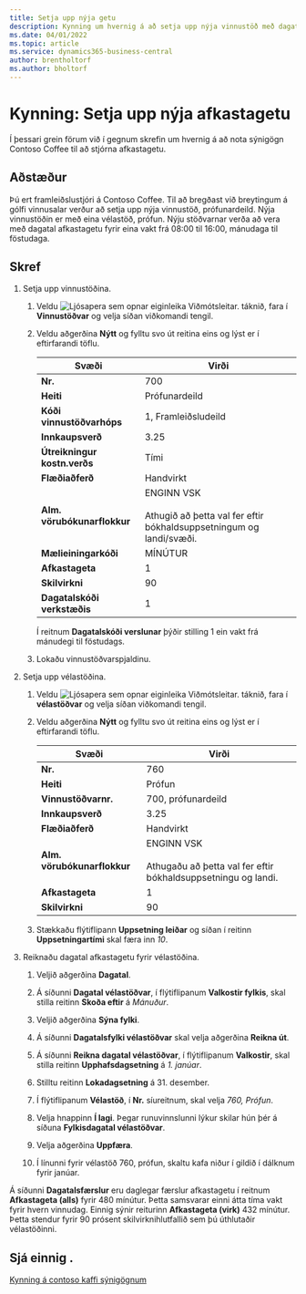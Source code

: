 ```yaml
---
title: Setja upp nýja getu
description: Kynning um hvernig á að setja upp nýja vinnustöð með dagatali afkastagetu fyrir eina vakt í Business Central.
ms.date: 04/01/2022
ms.topic: article
ms.service: dynamics365-business-central
author: brentholtorf
ms.author: bholtorf
---
```


# <a name="walkthrough-set-up-new-capacity"></a>Kynning: Setja upp nýja afkastagetu

Í þessari grein förum við í gegnum skrefin um hvernig á að nota sýnigögn Contoso Coffee til að stjórna afkastagetu.  

## <a name="scenario"></a>Aðstæður

Þú ert framleiðslustjóri á Contoso Coffee. Til að bregðast við breytingum á gólfi vinnusalar verður að setja upp nýja vinnustöð, prófunardeild. Nýja vinnustöðin er með eina vélastöð, prófun. Nýju stöðvarnar verða að vera með dagatal afkastagetu fyrir eina vakt frá 08:00 til 16:00, mánudaga til föstudaga.  

## <a name="steps"></a>Skref

1. Setja upp vinnustöðina.

    1. Veldu ![Ljósapera sem opnar eiginleika Viðmótsleitar.](../../media/ui-search/search_small.png "Segðu mér hvað þú vilt gera") táknið, fara í **Vinnustöðvar** og velja síðan viðkomandi tengil.  

    2. Veldu aðgerðina **Nýtt** og fylltu svo út reitina eins og lýst er í eftirfarandi töflu.  

        |Svæði  |Virði  |
        |---------|---------|
        |**Nr.** |700|
        |**Heiti** |Prófunardeild|
        |**Kóði vinnustöðvarhóps** |1, Framleiðsludeild|
        |**Innkaupsverð**|3.25|
        |**Útreikningur kostn.verðs**|Tími|
        |**Flæðiaðferð**|Handvirkt|
        |**Alm. vörubókunarflokkur**|ENGINN VSK</br></br>Athugið að þetta val fer eftir bókhaldsuppsetningum og landi/svæði.|
        |**Mælieiningarkóði** |MÍNÚTUR|
        |**Afkastageta** |1|
        |**Skilvirkni** |90|
        |**Dagatalskóði verkstæðis** |1|

        Í reitnum **Dagatalskóði verslunar** þýðir stilling 1 ein vakt frá mánudegi til föstudags.

    3. Lokaðu vinnustöðvarspjaldinu.

2. Setja upp vélastöðina.

    1. Veldu ![Ljósapera sem opnar eiginleika Viðmótsleitar.](../../media/ui-search/search_small.png "Segðu mér hvað þú vilt gera") táknið, fara í **vélastöðvar** og velja síðan viðkomandi tengil.  

    2. Veldu aðgerðina **Nýtt** og fylltu svo út reitina eins og lýst er í eftirfarandi töflu.  

        |Svæði  |Virði  |
        |---------|---------|
        |**Nr.** |760|
        |**Heiti** |Prófun|
        |**Vinnustöðvarnr.** |700, prófunardeild|
        |**Innkaupsverð**|3.25|
        |**Flæðiaðferð**|Handvirkt|
        |**Alm. vörubókunarflokkur**|ENGINN VSK</br></br>Athugaðu að þetta val fer eftir bókhaldsuppsetningu og landi.|
        |**Afkastageta** |1|
        |**Skilvirkni** |90|
    3. Stækkaðu flýtiflipann **Uppsetning leiðar** og síðan í reitinn **Uppsetningartími** skal færa inn *10*.  

3. Reiknaðu dagatal afkastagetu fyrir vélastöðina.  

    1. Veljið aðgerðina **Dagatal**.  

    2. Á síðunni **Dagatal vélastöðvar**, í flýtiflipanum **Valkostir fylkis**, skal stilla reitinn **Skoða eftir** á *Mánuður*.  

    3. Veljið aðgerðina **Sýna fylki**.  

    4. Á síðunni **Dagatalsfylki vélastöðvar** skal velja aðgerðina **Reikna út**.  

    5. Á síðunni **Reikna dagatal vélastöðvar**, í flýtiflipanum **Valkostir**, skal stilla reitinn **Upphafsdagsetning** á *1. janúar*.  

    6. Stilltu reitinn **Lokadagsetning** á 31. desember.  

    7. Í flýtiflipanum **Vélastöð**, í **Nr.** síureitnum, skal velja *760, Prófun*.  

    8. Velja hnappinn **Í lagi**. Þegar runuvinnslunni lýkur skilar hún þér á síðuna **Fylkisdagatal vélastöðvar**.  

    9. Velja aðgerðina **Uppfæra**.  

    10. Í línunni fyrir vélastöð 760, prófun, skaltu kafa niður í gildið í dálknum fyrir janúar.  

Á síðunni **Dagatalsfærslur** eru daglegar færslur afkastagetu í reitnum **Afkastageta (alls)** fyrir 480 mínútur. Þetta samsvarar einni átta tíma vakt fyrir hvern vinnudag. Einnig sýnir reiturinn **Afkastageta (virk)** 432 mínútur. Þetta stendur fyrir 90 prósent skilvirknihlutfallið sem þú úthlutaðir vélastöðinni.  

## <a name="see-also"></a>Sjá einnig .

[Kynning á contoso kaffi sýnigögnum](../contoso-coffee-intro.md)  
